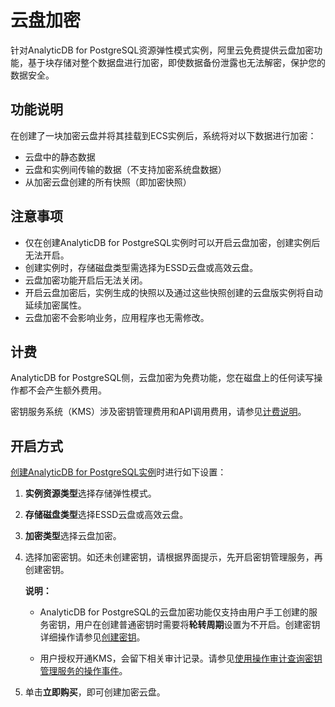 # 云盘加密

针对AnalyticDB for PostgreSQL资源弹性模式实例，阿里云免费提供云盘加密功能，基于块存储对整个数据盘进行加密，即使数据备份泄露也无法解密，保护您的数据安全。

## 功能说明

在创建了一块加密云盘并将其挂载到ECS实例后，系统将对以下数据进行加密：

-   云盘中的静态数据
-   云盘和实例间传输的数据（不支持加密系统盘数据）
-   从加密云盘创建的所有快照（即加密快照）

## 注意事项

-   仅在创建AnalyticDB for PostgreSQL实例时可以开启云盘加密，创建实例后无法开启。
-   创建实例时，存储磁盘类型需选择为ESSD云盘或高效云盘。
-   云盘加密功能开启后无法关闭。
-   开启云盘加密后，实例生成的快照以及通过这些快照创建的云盘版实例将自动延续加密属性。
-   云盘加密不会影响业务，应用程序也无需修改。

## 计费

AnalyticDB for PostgreSQL侧，云盘加密为免费功能，您在磁盘上的任何读写操作都不会产生额外费用。

密钥服务系统（KMS）涉及密钥管理费用和API调用费用，请参见[计费说明](/cn.zh-CN/产品定价/计费说明.md)。

## 开启方式

[创建AnalyticDB for PostgreSQL实例](/cn.zh-CN/快速入门/创建实例.md)时进行如下设置：

1.  **实例资源类型**选择存储弹性模式。
2.  **存储磁盘类型**选择ESSD云盘或高效云盘。
3.  **加密类型**选择云盘加密。
4.  选择加密密钥。如还未创建密钥，请根据界面提示，先开启密钥管理服务，再创建密钥。

    **说明：**

    -   AnalyticDB for PostgreSQL的云盘加密功能仅支持由用户手工创建的服务密钥，用户在创建普通密钥时需要将**轮转周期**设置为不开启。创建密钥详细操作请参见[创建密钥](/cn.zh-CN/快速入门/管理和使用密钥/创建密钥.md)。

    -   用户授权开通KMS，会留下相关审计记录。请参见[使用操作审计查询密钥管理服务的操作事件](/cn.zh-CN/访问控制与审计/使用操作审计查询密钥管理服务的操作事件.md)。
5.  单击**立即购买**，即可创建加密云盘。


